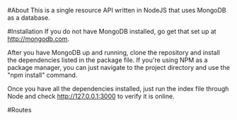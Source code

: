#About
This is a single resource API written in NodeJS that uses MongoDB as a database.

#Installation
If you do not have MongoDB installed, go get that set up at http://mongodb.com.

After you have MongoDB up and running, clone the repository and install the dependencies listed in the package file. If you're using NPM as a package manager, you can just navigate to the project directory and use the "npm install" command.

Once you have all the dependencies installed, just run the index file through Node and check http://127.0.0.1:3000 to verify it is online.

#Routes
